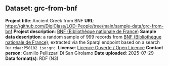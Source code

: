 ## Dataset: grc-from-bnf

**Project title**: Ancient Greek from BNF
**URL**: https://github.com/DigiClass/LOD-People/tree/main/sample-data/grc-from-bnf
**Project description**: [BNF (Bibliothèque nationale de France)](https://data.bnf.fr/)
**Sample data description**: a random sample of 999 records from [BNF (Bibliothèque nationale de France)](https://data.bnf.fr/), extracted via the Sparql endpoint based on a search for `rdaa:P50102 iso:grc`.
**License**: [Licence Ouverte / Open Licence](https://www.etalab.gouv.fr/licence-ouverte-open-licence/)
**Contact person**: Camillo Pellizzari Di San Girolamo
**Date uploaded**: 2025-07-29
**Data format(s)**: RDF (N3)

